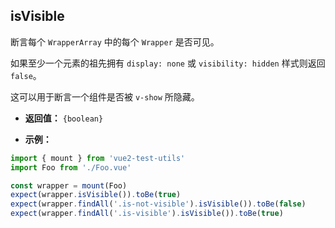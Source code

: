 ## isVisible

断言每个 `WrapperArray` 中的每个 `Wrapper` 是否可见。

如果至少一个元素的祖先拥有 `display: none` 或 `visibility: hidden` 样式则返回 `false`。

这可以用于断言一个组件是否被 `v-show` 所隐藏。

- **返回值：** `{boolean}`

- **示例：**

```js
import { mount } from 'vue2-test-utils'
import Foo from './Foo.vue'

const wrapper = mount(Foo)
expect(wrapper.isVisible()).toBe(true)
expect(wrapper.findAll('.is-not-visible').isVisible()).toBe(false)
expect(wrapper.findAll('.is-visible').isVisible()).toBe(true)
```
